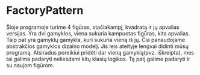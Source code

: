 # FactoryPattern

Šioje programoje turime 4 figūras, stačiakampį, kvadratą ir jų apvalias versijas. Yra dvi gamyklos, viena sukuria kampuotas figūras, kita apvalias. Taip pat yra gamyklų gamykla, kuri sukuria vieną iš jų. Čia panaudojame abstrakčios gamyklos dizaino modelį. Jis leis ateityje lengvai didinti mūsų programą. Atsiradus poreikiui pridėti dar vieną gamyklą(pvz. iškreipta), mes tai galima padaryti neliesdami kitų klasių logikos. Tą patį galime padaryti ir su naujom figūrom.
